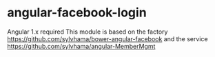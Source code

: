 # angular-facebook-login
Angular 1.x required
This module is based on the factory https://github.com/sylvhama/bower-angular-facebook
and the service https://github.com/sylvhama/angular-MemberMgmt
